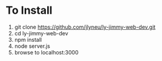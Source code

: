 # To Install

1. git clone https://github.com/jlyneu/ly-jimmy-web-dev.git
1. cd ly-jimmy-web-dev
1. npm install
1. node server.js
1. browse to localhost:3000